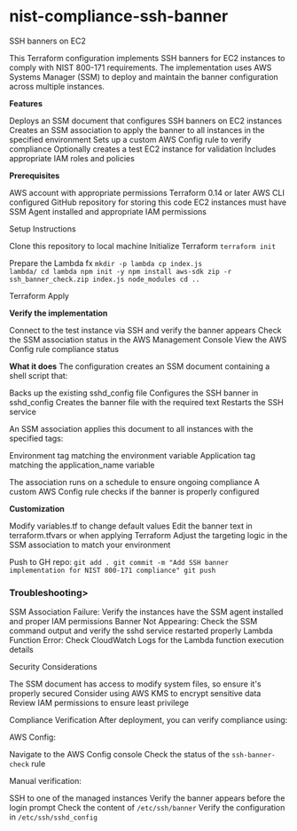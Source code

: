# nist-compliance-ssh-banner
SSH banners on EC2 

This Terraform configuration implements SSH banners for EC2 instances to comply with NIST 800-171 requirements. The implementation uses AWS Systems Manager (SSM) to deploy and maintain the banner configuration across multiple instances.

<b>Features</b>

Deploys an SSM document that configures SSH banners on EC2 instances
Creates an SSM association to apply the banner to all instances in the specified environment
Sets up a custom AWS Config rule to verify compliance
Optionally creates a test EC2 instance for validation
Includes appropriate IAM roles and policies

<b>Prerequisites</b>

AWS account with appropriate permissions
Terraform 0.14 or later
AWS CLI configured
GitHub repository for storing this code
EC2 instances must have SSM Agent installed and appropriate IAM permissions

Setup Instructions

Clone this repository to local machine
Initialize Terraform
<code>terraform init</code>

<bb>Prepare the Lambda fx</b>
<code>mkdir -p lambda
cp index.js lambda/
cd lambda
npm init -y
npm install aws-sdk
zip -r ssh_banner_check.zip index.js node_modules
cd ..</code>

Terraform Apply

<b>Verify the implementation</b>

Connect to the test instance via SSH and verify the banner appears
Check the SSM association status in the AWS Management Console
View the AWS Config rule compliance status

<b>What it does</b>
The configuration creates an SSM document containing a shell script that:

Backs up the existing sshd_config file
Configures the SSH banner in sshd_config
Creates the banner file with the required text
Restarts the SSH service


An SSM association applies this document to all instances with the specified tags:

Environment tag matching the environment variable
Application tag matching the application_name variable


The association runs on a schedule to ensure ongoing compliance
A custom AWS Config rule checks if the banner is properly configured

<b>Customization</b>

Modify variables.tf to change default values
Edit the banner text in terraform.tfvars or when applying Terraform
Adjust the targeting logic in the SSM association to match your environment

Push to GH repo:
<code>git add .
git commit -m "Add SSH banner implementation for NIST 800-171 compliance"
git push</code>

<h3>Troubleshooting></h3>

SSM Association Failure: Verify the instances have the SSM agent installed and proper IAM permissions
Banner Not Appearing: Check the SSM command output and verify the sshd service restarted properly
Lambda Function Error: Check CloudWatch Logs for the Lambda function execution details

Security Considerations

The SSM document has access to modify system files, so ensure it's properly secured
Consider using AWS KMS to encrypt sensitive data
Review IAM permissions to ensure least privilege

Compliance Verification
After deployment, you can verify compliance using:

AWS Config:

Navigate to the AWS Config console
Check the status of the <code>ssh-banner-check</code> rule


Manual verification:

SSH to one of the managed instances
Verify the banner appears before the login prompt
Check the content of <code>/etc/ssh/banner</code>
Verify the configuration in <code>/etc/ssh/sshd_config</code>